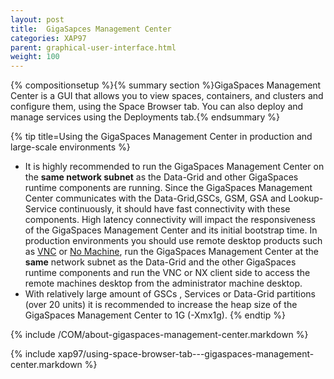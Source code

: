 ```yaml
---
layout: post
title:  GigaSapces Management Center
categories: XAP97
parent: graphical-user-interface.html
weight: 100
---
```


{% compositionsetup %}{% summary section %}GigaSpaces Management Center is a GUI that allows you to view spaces, containers, and clusters and configure them, using the Space Browser tab. You can also deploy and manage services using the Deployments tab.{% endsummary %}

{% tip title=Using the GigaSpaces Management Center in production and large-scale environments %}

- It is highly recommended to run the GigaSpaces Management Center on the **same network subnet** as the Data-Grid and other GigaSpaces runtime components are running. Since the GigaSpaces Management Center communicates with the Data-Grid,GSCs, GSM, GSA and Lookup-Service continuously, it should have fast connectivity with these components. High latency connectivity will impact the responsiveness of the GigaSpaces Management Center and its initial bootstrap time. In production environments you should use remote desktop products such as [VNC](http://www.realvnc.com/products/free/4.1/index.html) or [No Machine](http://www.nomachine.com), run the GigaSpaces Management Center at the **same** network subnet as the Data-Grid and the other GigaSpaces runtime components and run the VNC or NX client side to access the remote machines desktop from the administrator machine desktop.
- With relatively large amount of GSCs , Services or Data-Grid partitions (over 20 units) it is recommended to increase the heap size of the GigaSpaces Management Center to 1G (-Xmx1g).
{% endtip %}

{% include /COM/about-gigaspaces-management-center.markdown %}

{% include xap97/using-space-browser-tab---gigaspaces-management-center.markdown %}
